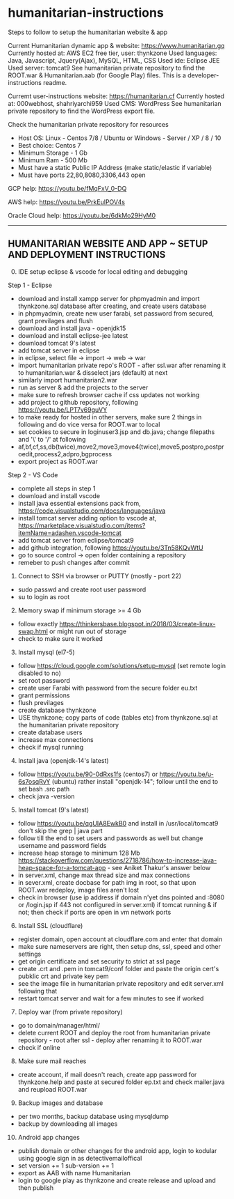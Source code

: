 # humanitarian-instructions

Steps to follow to setup the humanitarian website & app

Current Humanitarian dynamic app & website: https://www.humanitarian.gq
Currently hosted at: AWS EC2 free tier, user: thynkzone
Used languages: Java, Javascript, Jquery(Ajax), MySQL, HTML, CSS
Used ide: Eclipse JEE
Used server: tomcat9
See humanitarian private repository to find the ROOT.war & Humanitarian.aab (for Google Play) files.
This is a developer-instructions readme.

Curremt user-instructions website: https://humanitarian.cf
Currently hosted at: 000webhost, shahriyarchi959
Used CMS: WordPress
See humanitarian private repository to find the WordPress export file.

Check the humanitarian private repository for resources

- Host OS: Linux - Centos 7/8 / Ubuntu or Windows - Server / XP / 8 / 10
- Best choice: Centos 7
- Minimum Storage - 1 Gb
- Minimum Ram - 500 Mb
- Must have a static Public IP Address (make static/elastic if variable)
- Must have ports 22,80,8080,3306,443 open

GCP help: https://youtu.be/fMqFxV_0-DQ

AWS help: https://youtu.be/PrkEulPOV4s

Oracle Cloud help: https://youtu.be/6dkMo29HyM0

-----------------------------------------------------------------
HUMANITARIAN WEBSITE AND APP ~ SETUP AND DEPLOYMENT INSTRUCTIONS
-----------------------------------------------------------------

0) IDE setup eclipse & vscode for local editing and debugging

Step 1 - Eclipse
- download and install xampp server for phpmyadmin and import thynkzone.sql database after creating, and create users database
- in phpmyadmin, create new user farabi, set password from secured, grant previlages and flush
- download and install java - openjdk15
- download and install eclipse-jee latest
- download tomcat 9's latest
- add tomcat server in eclipse
- in eclipse, select file -> import -> web -> war
- import humanitarian private repo's ROOT - after ssl.war after renaming it to humanitarian.war & disselect jars (default) at next
- similarly import humanitarian2.war
- run as server & add the projects to the server
- make sure to refresh browser cache if css updates not working
- add project to github repository, following https://youtu.be/LPT7v69guVY
- to make ready for hosted in other servers, make sure 2 things in following and do vice versa for ROOT.war to local
- set cookies to secure in loginuser3.jsp and db.java; change filepaths and '\\' to '/' at following
- af,bf,cf,ss,db(twice),move2,move3,move4(twice),move5,postpro,postproedit,process2,adpro,bgprocess
- export project as ROOT.war

Step 2 - VS Code
- complete all steps in step 1
- download and install vscode
- install java essential extensions pack from, https://code.visualstudio.com/docs/languages/java
- install tomcat server adding option to vscode at, https://marketplace.visualstudio.com/items?itemName=adashen.vscode-tomcat
- add tomcat server from eclipse/tomcat9
- add github integration, following https://youtu.be/3Tn58KQvWtU
- go to source control -> open folder containing a repository
- remeber to push changes after commit

1) Connect to SSH via browser or PUTTY (mostly - port 22)
- sudo passwd and create root user password
- su to login as root

2) Memory swap if minimum storage >= 4 Gb
- follow exactly https://thinkersbase.blogspot.in/2018/03/create-linux-swap.html or might run out of storage
- check to make sure it worked

3) Install mysql (el7-5)
- follow https://cloud.google.com/solutions/setup-mysql (set remote login disabled to no)
- set root password
- create user Farabi with password from the secure folder eu.txt
- grant permissions
- flush previlages
- create database thynkzone
- USE thynkzone; copy parts of code (tables etc) from thynkzone.sql at the humanitarian private repository
- create database users
- increase max connections
- check if mysql running

4) Install java (openjdk-14's latest)
- follow https://youtu.be/90-0dRxs1fs (centos7) or https://youtu.be/u-6s7osqRvY (ubuntu) rather install "openjdk-14"; follow until the end to set bash .src path
- check java -version

5) Install tomcat (9's latest)
- follow https://youtu.be/qgUIA8EwkB0 and install in /usr/local/tomcat9 don't skip the grep | java part
- follow till the end to set users and passwords as well but change username and password fields
- increase heap storage to minimum 128 Mb https://stackoverflow.com/questions/2718786/how-to-increase-java-heap-space-for-a-tomcat-app - see Aniket Thakur's answer below
- in server.xml, change max thread size and max connections
- in sever.xml, create docbase for path img in root, so that upon ROOT.war redeploy, image files aren't lost
- check in browser (use ip address if domain n'yet dns pointed and :8080 or /login.jsp if 443 not configured in server.xml) if tomcat running & if not; then check if ports are open in vm network ports

6) Install SSL (cloudflare)
- register domain, open account at cloudflare.com and enter that domain
- make sure nameservers are right, then setup dns, ssl, speed and other settings
- get origin certificate and set security to strict at ssl page
- create .crt and .pem in tomcat9/conf folder and paste the origin cert's pubklic crt and private key pem
- see the image file in humanitarian private repository and edit server.xml following that
- restart tomcat server and wait for a few minutes to see if worked

7) Deploy war (from private repository)
- go to domain/manager/html/
- delete current ROOT and deploy the root from humanitarian private repository - root after ssl - deploy after renaming it to ROOT.war
- check if online

8) Make sure mail reaches
- create account, if mail doesn't reach, create app password for thynkzone.help and paste at secured folder ep.txt and check mailer.java and reupload ROOT.war

9) Backup images and database
- per two months, backup database using mysqldump
- backup by downloading all images

10) Android app changes
-  publish domain or other changes for the android app, login to kodular using google sign in as detectivemailoffical
-  set version += 1 sub-version += 1
-  export as AAB with name Humanitarian
-  login to google play as thynkzone and create release and upload and then publish
